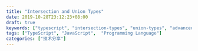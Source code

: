 ```yaml
---
title: "Intersection and Union Types"
date: 2019-10-28T23:12:23+08:00
draft: true
keywords: ["typescript", "intersection-types", "union-types", "advanced-types", "learn typescript", "static type check", "dive into typescript"]
tags: ["TypeScript", "JavaScript",  "Programming Language"]
categories: ["技术分享"]
---
```


